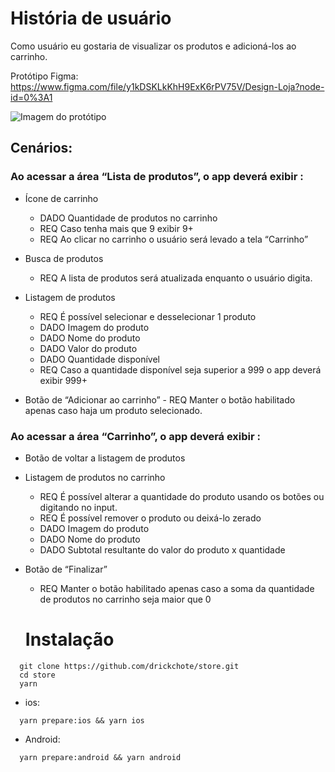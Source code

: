 # História de usuário

Como usuário eu gostaria de visualizar os produtos e adicioná-los ao carrinho.

Protótipo Figma: https://www.figma.com/file/y1kDSKLkKhH9ExK6rPV75V/Design-Loja?node-id=0%3A1

![Imagem do protótipo](https://i.ibb.co/64cGHxh/Captura-de-Tela-2022-01-17-a-s-20-42-11.png)

## Cenários:

### Ao acessar a área “Lista de produtos”, o app deverá exibir :

- Ícone de carrinho

  - DADO Quantidade de produtos no carrinho
  - REQ Caso tenha mais que 9 exibir 9+
  - REQ Ao clicar no carrinho o usuário será levado a tela “Carrinho”

- Busca de produtos
  - REQ A lista de produtos será atualizada enquanto o usuário digita.
- Listagem de produtos
  - REQ É possível selecionar e desselecionar 1 produto
  - DADO Imagem do produto
  - DADO Nome do produto
  - DADO Valor do produto
  - DADO Quantidade disponível
  - REQ Caso a quantidade disponível seja superior a 999 o app deverá exibir 999+
- Botão de “Adicionar ao carrinho” - REQ Manter o botão habilitado apenas caso haja um produto selecionado.

### Ao acessar a área “Carrinho”, o app deverá exibir :

- Botão de voltar a listagem de produtos
- Listagem de produtos no carrinho
  - REQ É possível alterar a quantidade do produto usando os botões ou digitando no input.
  - REQ É possível remover o produto ou deixá-lo zerado
  - DADO Imagem do produto
  - DADO Nome do produto
  - DADO Subtotal resultante do valor do produto x quantidade
- Botão de “Finalizar”

  - REQ Manter o botão habilitado apenas caso a soma da quantidade de produtos no carrinho seja maior que 0

  # Instalação

```
  git clone https://github.com/drickchote/store.git
  cd store
  yarn
```

- ios:

```
  yarn prepare:ios && yarn ios
```

- Android:

```
  yarn prepare:android && yarn android
```

```

```
